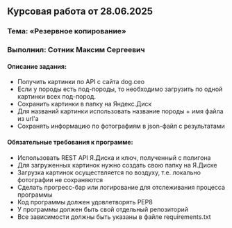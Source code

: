 ## Курсовая работа от 28.06.2025
### Тема: «Резервное копирование»
### Выполнил: Сотник Максим Сергеевич
#### Описание задания:
- Получить картинки по API с сайта dog.ceo
- Если у породы есть под-породы, то необходимо загрузить по одной картинки всех под-пород.
- Сохранить картинки в папку на Яндекс.Диск
- Для названий картинки использовать название породы + имя файла из url'а
- Сохранять информацию по фотографиям в json-файл с результатами

#### Обязательные требования к программе:
- Использовать REST API Я.Диска и ключ, полученный с полигона
- Для загруженных картинок нужно создать свою папку на Я.Диске
- Загрузка картинок осуществляется по воздуху, т.е. локально фотографии не сохраняются
- Сделать прогресс-бар или логирование для отслеживания процесса программы
- Код программы должен удовлетворять PEP8
- У программы должен быть свой отдельный репозиторий
- Все зависимости должны быть указаны в файле requiremеnts.txt

